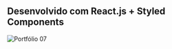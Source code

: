 ## Desenvolvido com React.js + Styled Components

![Portfólio 07](https://github.com/lucasrenandns/portfolio07-reactjs/assets/97764446/7595452d-756b-43a5-bb2a-791c954a5f0c)

